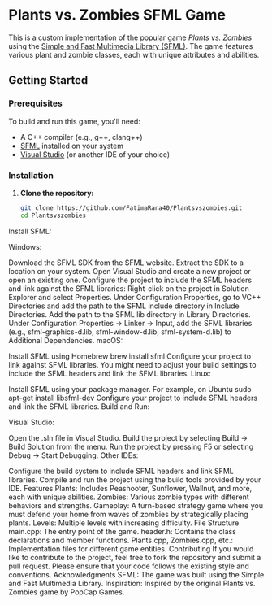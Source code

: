 # Plants vs. Zombies SFML Game

This is a custom implementation of the popular game *Plants vs. Zombies* using the [Simple and Fast Multimedia Library (SFML)](https://www.sfml-dev.org/). The game features various plant and zombie classes, each with unique attributes and abilities.

## Getting Started

### Prerequisites

To build and run this game, you'll need:

- A C++ compiler (e.g., g++, clang++)
- [SFML](https://www.sfml-dev.org/download.php) installed on your system
- [Visual Studio](https://visualstudio.microsoft.com/) (or another IDE of your choice)

### Installation

1. **Clone the repository:**

   ```sh
   git clone https://github.com/FatimaRana40/Plantsvszombies.git
   cd Plantsvszombies
Install SFML:

Windows:

Download the SFML SDK from the SFML website.
Extract the SDK to a location on your system.
Open Visual Studio and create a new project or open an existing one.
Configure the project to include the SFML headers and link against the SFML libraries:
Right-click on the project in Solution Explorer and select Properties.
Under Configuration Properties, go to VC++ Directories and add the path to the SFML include directory in Include Directories.
Add the path to the SFML lib directory in Library Directories.
Under Configuration Properties -> Linker -> Input, add the SFML libraries (e.g., sfml-graphics-d.lib, sfml-window-d.lib, sfml-system-d.lib) to Additional Dependencies.
macOS:

Install SFML using Homebrew
brew install sfml
Configure your project to link against SFML libraries. You might need to adjust your build settings to include the SFML headers and link the SFML libraries.
Linux:

Install SFML using your package manager. For example, on Ubuntu
sudo apt-get install libsfml-dev
Configure your project to include SFML headers and link the SFML libraries.
Build and Run:

Visual Studio:

Open the .sln file in Visual Studio.
Build the project by selecting Build -> Build Solution from the menu.
Run the project by pressing F5 or selecting Debug -> Start Debugging.
Other IDEs:

Configure the build system to include SFML headers and link SFML libraries.
Compile and run the project using the build tools provided by your IDE.
Features
Plants: Includes Peashooter, Sunflower, Wallnut, and more, each with unique abilities.
Zombies: Various zombie types with different behaviors and strengths.
Gameplay: A turn-based strategy game where you must defend your home from waves of zombies by strategically placing plants.
Levels: Multiple levels with increasing difficulty.
File Structure
main.cpp: The entry point of the game.
header.h: Contains the class declarations and member functions.
Plants.cpp, Zombies.cpp, etc.: Implementation files for different game entities.
Contributing
If you would like to contribute to the project, feel free to fork the repository and submit a pull request. Please ensure that your code follows the existing style and conventions.
Acknowledgments
SFML: The game was built using the Simple and Fast Multimedia Library.
Inspiration: Inspired by the original Plants vs. Zombies game by PopCap Games.
